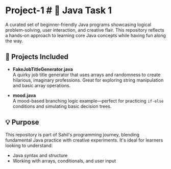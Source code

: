 # Project-1 # 📂 Java Task 1

A curated set of beginner-friendly Java programs showcasing logical problem-solving, user interaction, and creative flair. This repository reflects a hands-on approach to learning core Java concepts while having fun along the way.

## 🚀 Projects Included

- **FakeJobTitleGenerator.java**  
  A quirky job title generator that uses arrays and randomness to create hilarious, imaginary professions. Great for exploring string manipulation and basic array operations.

- **mood.java**  
  A mood-based branching logic example—perfect for practicing `if-else` conditions and simulating basic decision trees.

## 💡 Purpose

This repository is part of Sahil's programming journey, blending fundamental Java practice with creative experiments. It's ideal for learners looking to understand:

- Java syntax and structure  
- Working with arrays, conditionals, and user input
